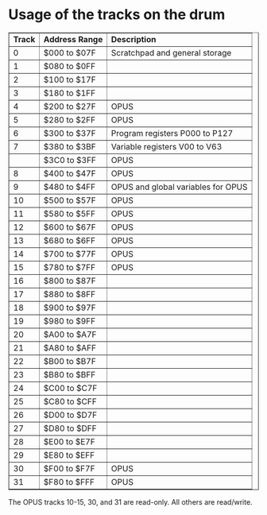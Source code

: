 Usage of the tracks on the drum
===============================

<table border="1">
<tr><td><b>Track</b></td><td><b>Address Range</b></td><td><b>Description</b></td></tr>
<tr><td>0</td><td>$000 to $07F</td><td>Scratchpad and general storage</td></tr>
<tr><td>1</td><td>$080 to $0FF</td><td> </td></tr>
<tr><td>2</td><td>$100 to $17F</td><td> </td></tr>
<tr><td>3</td><td>$180 to $1FF</td><td> </td></tr>
<tr><td>4</td><td>$200 to $27F</td><td>OPUS</td></tr>
<tr><td>5</td><td>$280 to $2FF</td><td>OPUS</td></tr>
<tr><td>6</td><td>$300 to $37F</td><td>Program registers P000 to P127</td></tr>
<tr><td>7</td><td>$380 to $3BF</td><td>Variable registers V00 to V63</td></tr>
<tr><td> </td><td>$3C0 to $3FF</td><td>OPUS</td></tr>
<tr><td>8</td><td>$400 to $47F</td><td>OPUS</td></tr>
<tr><td>9</td><td>$480 to $4FF</td><td>OPUS and global variables for OPUS</td></tr>
<tr><td>10</td><td>$500 to $57F</td><td>OPUS</td></tr>
<tr><td>11</td><td>$580 to $5FF</td><td>OPUS</td></tr>
<tr><td>12</td><td>$600 to $67F</td><td>OPUS</td></tr>
<tr><td>13</td><td>$680 to $6FF</td><td>OPUS</td></tr>
<tr><td>14</td><td>$700 to $77F</td><td>OPUS</td></tr>
<tr><td>15</td><td>$780 to $7FF</td><td>OPUS</td></tr>
<tr><td>16</td><td>$800 to $87F</td><td> </td></tr>
<tr><td>17</td><td>$880 to $8FF</td><td> </td></tr>
<tr><td>18</td><td>$900 to $97F</td><td> </td></tr>
<tr><td>19</td><td>$980 to $9FF</td><td> </td></tr>
<tr><td>20</td><td>$A00 to $A7F</td><td> </td></tr>
<tr><td>21</td><td>$A80 to $AFF</td><td> </td></tr>
<tr><td>22</td><td>$B00 to $B7F</td><td> </td></tr>
<tr><td>23</td><td>$B80 to $BFF</td><td> </td></tr>
<tr><td>24</td><td>$C00 to $C7F</td><td> </td></tr>
<tr><td>25</td><td>$C80 to $CFF</td><td> </td></tr>
<tr><td>26</td><td>$D00 to $D7F</td><td> </td></tr>
<tr><td>27</td><td>$D80 to $DFF</td><td> </td></tr>
<tr><td>28</td><td>$E00 to $E7F</td><td> </td></tr>
<tr><td>29</td><td>$E80 to $EFF</td><td> </td></tr>
<tr><td>30</td><td>$F00 to $F7F</td><td>OPUS</td></tr>
<tr><td>31</td><td>$F80 to $FFF</td><td>OPUS</td></tr>
</table>

The OPUS tracks 10-15, 30, and 31 are read-only.  All others are read/write.
